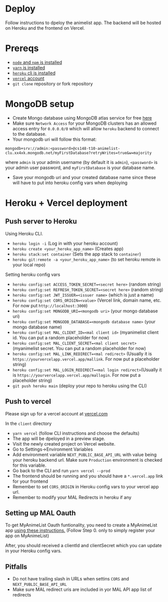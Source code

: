 # Deploy
Follow instructions to dpeloy the animelist app. The backend will be hosted on Heroku and the frontend on Vercel.

# Prereqs
- [`node` and `npm` is installed](https://nodejs.org/en/download/)
- [`yarn` is installed](https://classic.yarnpkg.com/lang/en/docs/install/#windows-stable)
- [`heroku` cli is installed](https://devcenter.heroku.com/articles/heroku-cli#download-and-install)
- [`vercel` account](https://vercel.com)
- `git clone` repository or fork repository

# MongoDB setup
- Create Mongo database using MongoDB atlas service for free [here](https://www.mongodb.com/cloud/atlas/lp/try2?utm_content=rsatest101321_exp_rsaad&utm_source=google&utm_campaign=gs_americas_united_states_search_core_brand_atlas_desktop_rsaexp2&utm_term=mongodb&utm_medium=cpc_paid_search&utm_ad=e&utm_ad_campaign_id=14931263937&adgroup=129255360958)
- Make sure `Network Access` for your MongoDB clusters has an allowed access entry for `0.0.0.0/0` which will allow `heroku` backend to connect to the database.
- Your mongodb uri will follow this format:

```
mongodb+srv://admin:<password>@cs148-t10-animelist-clu.xx4xk.mongodb.net/myFirstDatabase?retryWrites=true&w=majority
```

where `admin` is your admin username (by default it is `admin`), `<password>` is your admin user password, and `myFirstDatabase` is your database name.
- Save your mongodb uri and your created database name since these will have to put into heroku config vars when deploying

# Heroku + Vercel deployment
## Push server to Heroku
Using Heroku CLI.
- `heroku login -i` (Log in with your heroku account)
- `heroku create <your_heroku_app_name>` (Creates app)
- `heroku stack:set container` (Sets the app stack to `container`)
- `heroku git:remote -a <your_heroku_app_name>` (to set heroku remote in your local repo)

Setting heroku config vars
- `heroku config:set ACCESS_TOKEN_SECRET=<secret here>` (random string)
- `heroku config:set REFRESH_TOKEN_SECRET=<secret here>` (random string)
- `heroku config:set JWT_ISSUER=<issuer name>` (which is just a name)
- `heroku config:set CORS_ORIGIN=<value>` (Vercel link, domain name, etc. For now put `http://localhost:3000`)
- `heroku config:set MONGODB_URI=<mongodb uri>` (your mongo database uri)
- `heroku config:set MONGODB_DATABASE=<mongodb database name>` (your mongo database name) 
- `heroku config:set MAL_CLIENT_ID=<mal client id>` (myanimelist client id. You can put a random placeholder for now)
- `heroku config:set MAL_CLIENT_SECRET=<mal client secret>` (myanimelist secret. You can put a random placeholder for now)
- `heroku config:set MAL_LINK_REDIRECT=<mal redirect>` (Usually it is `https://yourvercelapp.vercel.app/mallink`. For now put a placeholder string)
- `heroku config:set MAL_LOGIN_REDIRECT=<mal login redirect>`(Usually it is `https://yourvercelapp.vercel.app/mallogin`. For now put a placeholder string)
- `git push heroku main` (deploy your repo to heroku using the CLI)

## Push to vercel
Please sign up for a vercel account at [vercel.com](https://vercel.com/`)

In the `client` directory
- `yarn vercel` (follow CLI instructions and choose the defaults)
- The app will be dpeloyed in a preview stage. 
- Visit the newly created project on Vercel website.
- Go to Settings->Environment Variables
- Add environment variable `NEXT_PUBLIC_BASE_API_URL` with value being your heroku backend url. Make sure `Production` environment is checked for this variable.
- Go back to the CLI and run `yarn vercel --prod`
- The frontend should be running and you should have a `*.vercel.app` link for your frontend
- Remember to set `CORS_ORIGIN` in Heroku config vars to your vercel app url.
- Remember to modify your MAL Redirects in heroku if any
## Setting up MAL Oauth
To get MyAnimeList Oauth funtionality, you need to create a MyAnimeList app
[using these instructions.](https://myanimelist.net/blog.php?eid=835707) (Follow Step 0. only to simply register your app on MyAnimeList)

After, you should received a clientId and clientSecret which you can update in your
Heroku config vars.
## Pitfalls
- Do not have trailing slash in URLs when settins `CORS` and `NEXT_PUBLIC_BASE_API_URL`
- Make sure MAL redirect uris are included in yor MAL API app list of redirects